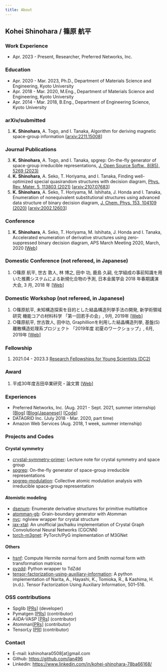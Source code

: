 ```yaml
---
title: About
---
```


## Kohei Shinohara / 篠原 航平

### Work Experience
- Apr. 2023 - Present, Researcher, Preferred Networks, Inc.

### Education
- Apr. 2020 - Mar. 2023, Ph.D., Department of Materials Science and Engineering, Kyoto University
- Apr. 2018 - Mar. 2020, M.Eng., Department of Materials Science and Engineering, Kyoto University
- Apr. 2014 - Mar. 2018, B.Eng., Department of Engineering Science, Kyoto University

### arXiv/submitted
1. **K. Shinohara**, A. Togo, and I. Tanaka, Algorithm for deriving magnetic space-group information [[arxiv:2211.15008](https://arxiv.org/abs/2211.15008)]

### Journal Publications

3. **K. Shinohara**, A. Togo, and I. Tanaka, spgrep: On-the-fly generator of space-group irreducible representations, [J. Open Source Softw., 8(85), 5269 (2023)](https://joss.theoj.org/papers/10.21105/joss.05269)
6. **K. Shinohara**, A. Seko, T. Horiyama, and I. Tanaka, Finding well-optimized special quasirandom structures with decision diagram, [Phys. Rev. Mater. 5, 113803 (2021)](https://journals.aps.org/prmaterials/abstract/10.1103/PhysRevMaterials.5.113803) [[arxiv:2107.07683](https://arxiv.org/abs/2107.07683)]
7. **K. Shinohara**, A. Seko, T. Horiyama, M. Ishihata, J. Honda and I. Tanaka, Enumeration of nonequivalent substitutional structures using advanced data structure of binary decision diagram, [J. Chem. Phys. 153, 104109 (2020)](https://aip.scitation.org/doi/10.1063/5.0021663) [[arxiv:2002.12603](https://arxiv.org/abs/2002.12603)]

### Conference
1. **K. Shinohara**, A. Seko, T. Horiyama, M. Ishihata, J. Honda and I. Tanaka, Accelerated enumeration of derivative structures using zero-suppressed binary decision diagram, APS March Meeting 2020, March, 2020 [[Web](http://meetings.aps.org/Meeting/MAR20/Session/X43.7)]

### Domestic Conference (not refereed, in Japanese)
1. ○篠原 航平, 世古 敦人, 林 博之, 田中 功, 鹿島 久嗣, 化学組成の事前知識を用いた推薦システムによる新規化合物の予測, 日本金属学会 2018 年春期講演大会, 3 月, 2018 年 [[Web](https://jim.or.jp/MEETINGS/2018_spr/program/src/session.php?code=C311&lang=ja)]

### Domestic Workshop (not refereed, in Japanese)
1. ○篠原航平, 未知構造探索を目的とした結晶構造列挙手法の開発, 新学術領域研究 機能コアの材料科学 「第一回若手の会」, 9月, 2019年 [[Web](https://www.core.mp.pse.nagoya-u.ac.jp/topics/post-152/)]
1. ○篠原航平, 世古敦人, 田中功, Graphillionを利用した結晶構造列挙, 基盤(S) 離散構造処理系プロジェクト 「2019年度 初夏のワークショップ」, 6月, 2019年 [[Web](http://www-erato.ist.hokudai.ac.jp/html/php/sub_html.php?id=53)]

### Fellowship
1. 2021.04 - 2023.3 [Research Fellowships for Young Scientists (DC2)](https://www.jsps.go.jp/english/e-pd/)

### Award
1. 平成30年度吉田卒業研究・論文賞 [[Web](https://www.t.kyoto-u.ac.jp/ja/news/topics/sa/20180625)]

### Experiences
- Preferred Networks, Inc. (Aug. 2021 - Sept. 2021, summer internship) [[Blog](https://tech.preferred.jp/en/blog/neural-network-potential-with-charge-transfer/)] [[Blog(Japanese)](https://tech.preferred.jp/ja/blog/neural-network-potential-with-charge-transfer/)] [[Code](https://github.com/pfnet-research/charge_transfer_nnp)]
- DATAGRID Inc. (July 2018 - Mar. 2020, part time)
- Amazon Web Services (Aug. 2018, 1 week, summer internship)

### Projects and Codes

#### Crystal symmetry
- [crystal-symmetry-primer](https://github.com/lan496/crystal-symmetry-primer): Lecture note for crystal symmetry and space group
- [spgrep](https://github.com/spglib/spgrep): On-the-fly generator of space-group irreducible representations
- [spgrep-modulation](https://github.com/phonopy/spgrep-modulation): Collective atomic modulation analysis with irreducible space-group representation

#### Atomistic modeling
- [dsenum](https://github.com/lan496/dsenum): Enumerate derivative structures for primitive multilattice
- [atomman-gb](https://github.com/lan496/atomman-gb): Grain-boundary generator with Atomman
- [nvc](https://github.com/lan496/nvc): nglview wrapper for crystal structure
- [jax-xtal](https://github.com/lan496/jax-xtal): An unofficial jax/haiku implementation of Crystal Graph Convolutional Neural Networks (CGCNN)
- [torch-m3gnet](https://github.com/lan496/torch-m3gnet): PyTorch/PyG implementation of M3GNet

#### Others
- [hsnf](https://github.com/lan496/hsnf): Compute Hermite normal form and Smith normal form with transformation matrices
- [pyzdd](https://github.com/lan496/pyzdd): Python wrapper to TdZdd
- [tensor-factorization-using-auxiliary-information](https://github.com/lan496/tensor-factorization-using-auxiliary-information): A python implementation of Narita, A., Hayashi, K., Tomioka, R., & Kashima, H. (n.d.). Tensor Factorization Using Auxiliary Information, 501–516.

### OSS contributions
- Spglib [[PRs](https://github.com/spglib/spglib/pulls?q=is%3Apr+author%3Alan496+sort%3Aupdated-desc+is%3Aclosed)] (developer)
- Pymatgen [[PRs](https://github.com/materialsproject/pymatgen/pulls?q=is%3Apr+author%3Alan496+is%3Aclosed+)] (contributor)
- AiiDA-VASP [[PRs](https://github.com/aiida-vasp/aiida-vasp/pulls?q=is%3Apr+author%3Alan496+is%3Aclosed+)] (contributor)
- Atomman[[PRs](https://github.com/lmhale99/atomman/pulls?q=is%3Apr+author%3Alan496+sort%3Aupdated-desc+is%3Aclosed)] (contributor)
- TensorLy [[PR](https://github.com/tensorly/tensorly/pulls?q=is%3Apr+author%3Alan496+is%3Aclosed+)] (contributor)

### Contact
- E-mail: kshinohara0508[at]gmail.com
- Github: <https://github.com/lan496>
- Linkedin: <https://www.linkedin.com/in/kohei-shinohara-78ba66168/>
